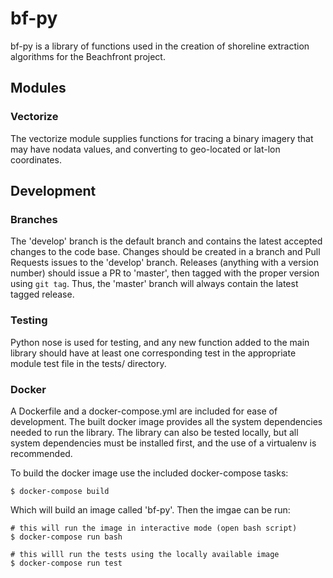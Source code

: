# bf-py

bf-py is a library of functions used in the creation of shoreline extraction algorithms for the Beachfront project.

## Modules


### Vectorize

The vectorize module supplies functions for tracing a binary imagery that may have nodata values, and converting to geo-located or lat-lon coordinates. 


## Development

### Branches
The 'develop' branch is the default branch and contains the latest accepted changes to the code base. Changes should be created in a branch and Pull Requests issues to the 'develop' branch. Releases (anything with a version number) should issue a PR to 'master', then tagged with the proper version using `git tag`. Thus, the 'master' branch will always contain the latest tagged release.

### Testing
Python nose is used for testing, and any new function added to the main library should have at least one corresponding test in the appropriate module test file in the tests/ directory.

### Docker
A Dockerfile and a docker-compose.yml are included for ease of development. The built docker image provides all the system dependencies needed to run the library. The library can also be tested locally, but all system dependencies must be installed first, and the use of a virtualenv is recommended.

To build the docker image use the included docker-compose tasks:

    $ docker-compose build

Which will build an image called 'bf-py'. Then the imgae can be run:

    # this will run the image in interactive mode (open bash script)
    $ docker-compose run bash

    # this willl run the tests using the locally available image
    $ docker-compose run test
